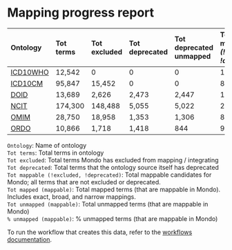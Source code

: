 # Mapping progress report
| Ontology                           | Tot terms   | Tot excluded   | Tot deprecated   | Tot deprecated unmapped   | Tot mappable _(!excluded, !deprecated)_   | Tot mapped _(mappable)_   | Tot unmapped _(mappable)_   | % unmapped _(mappable)_   |
|:-----------------------------------|:------------|:---------------|:-----------------|:--------------------------|:------------------------------------------|:--------------------------|:----------------------------|:--------------------------|
| [ICD10WHO](./unmapped_icd10who.md) | 12,542      | 0              | 0                | 0                         | 12,542                                    | 18                        | 12,524                      | 99.9%                     |
| [ICD10CM](./unmapped_icd10cm.md)   | 95,847      | 15,452         | 0                | 0                         | 80,395                                    | 1,161                     | 79,234                      | 98.6%                     |
| [DOID](./unmapped_doid.md)         | 13,689      | 2,626          | 2,473            | 2,447                     | 11,062                                    | 10,287                    | 775                         | 7.0%                      |
| [NCIT](./unmapped_ncit.md)         | 174,300     | 148,488        | 5,055            | 5,022                     | 20,757                                    | 7,033                     | 13,724                      | 66.1%                     |
| [OMIM](./unmapped_omim.md)         | 28,750      | 18,958         | 1,353            | 1,306                     | 8,439                                     | 8,214                     | 225                         | 2.7%                      |
| [ORDO](./unmapped_ordo.md)         | 10,866      | 1,718          | 1,418            | 844                       | 9,148                                     | 8,999                     | 149                         | 1.6%                      |

`Ontology`: Name of ontology  
`Tot terms`: Total terms in ontology  
`Tot excluded`: Total terms Mondo has excluded from mapping / integrating  
`Tot deprecated`: Total terms that the ontology source itself has deprecated  
`Tot mappable (!excluded, !deprecated)`: Total mappable candidates for Mondo; all terms that are not excluded or 
deprecated.  
`Tot mapped (mappable)`: Total mapped terms (that are mappable in Mondo). Includes exact, broad, and narrow mappings.  
`Tot unmapped (mappable)`: Total unmapped terms (that are mappable in Mondo)  
`% unmapped (mappable)`: % unmapped terms (that are mappable in Mondo)

To run the workflow that creates this data, refer to the [workflows documentation](../developer/workflows.md).